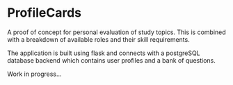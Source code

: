 # ProfileCards
A proof of concept for personal evaluation of study topics. This is combined with a breakdown of available roles and their skill requirements.

The application is built using flask and connects with a postgreSQL database backend which contains user profiles and a bank of questions.

Work in progress...

